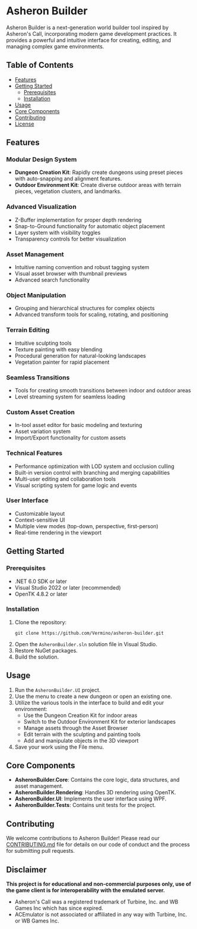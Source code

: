 # Asheron Builder

Asheron Builder is a next-generation world builder tool inspired by Asheron's Call, incorporating modern game development practices. It provides a powerful and intuitive interface for creating, editing, and managing complex game environments.

## Table of Contents
- [Features](#features)
- [Getting Started](#getting-started)
    - [Prerequisites](#prerequisites)
    - [Installation](#installation)
- [Usage](#usage)
- [Core Components](#core-components)
- [Contributing](#contributing)
- [License](#license)

## Features

### Modular Design System
- **Dungeon Creation Kit**: Rapidly create dungeons using preset pieces with auto-snapping and alignment features.
- **Outdoor Environment Kit**: Create diverse outdoor areas with terrain pieces, vegetation clusters, and landmarks.

### Advanced Visualization
- Z-Buffer implementation for proper depth rendering
- Snap-to-Ground functionality for automatic object placement
- Layer system with visibility toggles
- Transparency controls for better visualization

### Asset Management
- Intuitive naming convention and robust tagging system
- Visual asset browser with thumbnail previews
- Advanced search functionality

### Object Manipulation
- Grouping and hierarchical structures for complex objects
- Advanced transform tools for scaling, rotating, and positioning

### Terrain Editing
- Intuitive sculpting tools
- Texture painting with easy blending
- Procedural generation for natural-looking landscapes
- Vegetation painter for rapid placement

### Seamless Transitions
- Tools for creating smooth transitions between indoor and outdoor areas
- Level streaming system for seamless loading

### Custom Asset Creation
- In-tool asset editor for basic modeling and texturing
- Asset variation system
- Import/Export functionality for custom assets

### Technical Features
- Performance optimization with LOD system and occlusion culling
- Built-in version control with branching and merging capabilities
- Multi-user editing and collaboration tools
- Visual scripting system for game logic and events

### User Interface
- Customizable layout
- Context-sensitive UI
- Multiple view modes (top-down, perspective, first-person)
- Real-time rendering in the viewport

## Getting Started

### Prerequisites
- .NET 6.0 SDK or later
- Visual Studio 2022 or later (recommended)
- OpenTK 4.8.2 or later

### Installation
1. Clone the repository:
   ```
   git clone https://github.com/Vermino/asheron-builder.git
   ```
2. Open the `AsheronBuilder.sln` solution file in Visual Studio.
3. Restore NuGet packages.
4. Build the solution.

## Usage
1. Run the `AsheronBuilder.UI` project.
2. Use the menu to create a new dungeon or open an existing one.
3. Utilize the various tools in the interface to build and edit your environment:
    - Use the Dungeon Creation Kit for indoor areas
    - Switch to the Outdoor Environment Kit for exterior landscapes
    - Manage assets through the Asset Browser
    - Edit terrain with the sculpting and painting tools
    - Add and manipulate objects in the 3D viewport
4. Save your work using the File menu.

## Core Components

- **AsheronBuilder.Core**: Contains the core logic, data structures, and asset management.
- **AsheronBuilder.Rendering**: Handles 3D rendering using OpenTK.
- **AsheronBuilder.UI**: Implements the user interface using WPF.
- **AsheronBuilder.Tests**: Contains unit tests for the project.

## Contributing
We welcome contributions to Asheron Builder! Please read our [CONTRIBUTING.md](CONTRIBUTING.md) file for details on our code of conduct and the process for submitting pull requests.

## Disclaimer
**This project is for educational and non-commercial purposes only, use of the game client is for interoperability with the emulated server.**

- Asheron's Call was a registered trademark of Turbine, Inc. and WB Games Inc which has since expired.
- ACEmulator is not associated or affiliated in any way with Turbine, Inc. or WB Games Inc.